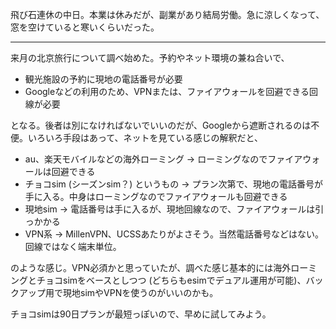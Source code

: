 飛び石連休の中日。本業は休みだが、副業があり結局労働。急に涼しくなって、窓を空けていると寒いくらいだった。

---

来月の北京旅行について調べ始めた。予約やネット環境の兼ね合いで、

- 観光施設の予約に現地の電話番号が必要
- Googleなどの利用のため、VPNまたは、ファイアウォールを回避できる回線が必要

となる。後者は別になければないでいいのだが、Googleから遮断されるのは不便。いろいろ手段はあって、ネットを見ている感じの解釈だと、

- au、楽天モバイルなどの海外ローミング → ローミングなのでファイアウォールは回避できる
- チョコsim (シーズンsim？) というもの → プラン次第で、現地の電話番号が手に入る。中身はローミングなのでファイアウォールも回避できる
- 現地sim → 電話番号は手に入るが、現地回線なので、ファイアウォールは引っかかる
- VPN系 → MillenVPN、UCSSあたりがよさそう。当然電話番号などはない。回線ではなく端末単位。

のような感じ。VPN必須かと思っていたが、調べた感じ基本的には海外ローミングとチョコsimをベースとしつつ (どちらもesimでデュアル運用が可能)、バックアップ用で現地simやVPNを使うのがいいのかも。

チョコsimは90日プランが最短っぽいので、早めに試してみよう。
